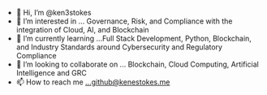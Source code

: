 - 👋 Hi, I’m @ken3stokes
- 👀 I’m interested in ... Governance, Risk, and Compliance with the integration of Cloud, AI, and Blockchain
- 🌱 I’m currently learning ...Full Stack Development, Python, Blockchain, and Industry Standards around Cybersecurity and Regulatory Compliance
- 💞️ I’m looking to collaborate on ... Blockchain, Cloud Computing, Artificial Intelligence and GRC
- 📫 How to reach me ...github@kenestokes.me

<!---
ken3stokes/ken3stokes is a ✨ special ✨ repository because its `README.md` (this file) appears on your GitHub profile.
You can click the Preview link to take a look at your changes.
--->
